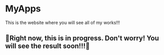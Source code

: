 # MyApps
This is the website where you will see all of my works!!!
## 🚧Right now, this is in progress. Don't worry! You will see the result soon!!!🚧
